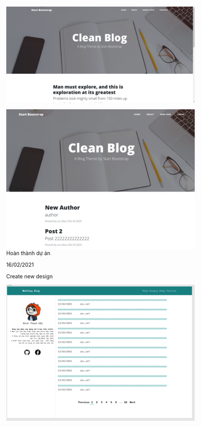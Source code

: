 ![](image/1.png)

![](image/2.png)
Hoàn thành dự án

16/02/2021

Create new design

![](image/3.png)
